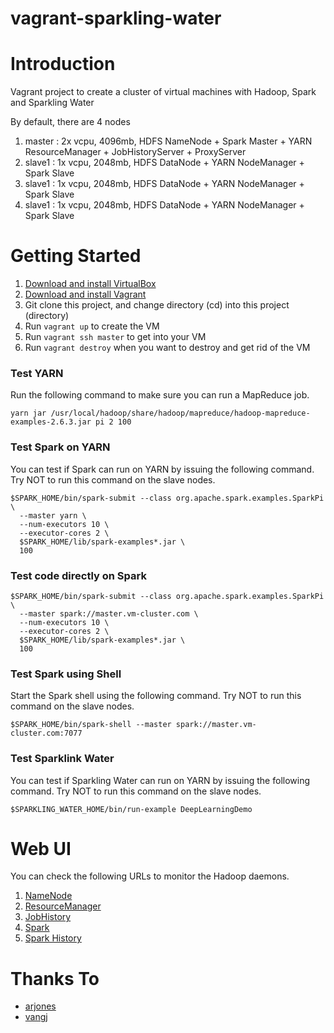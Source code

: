 vagrant-sparkling-water
===

# Introduction

Vagrant project to create a cluster of virtual machines with Hadoop, Spark and Sparkling Water

By default, there are 4 nodes

1. master : 2x vcpu, 4096mb, HDFS NameNode + Spark Master + YARN ResourceManager + JobHistoryServer + ProxyServer
2. slave1 : 1x vcpu, 2048mb, HDFS DataNode + YARN NodeManager + Spark Slave
3. slave1 : 1x vcpu, 2048mb, HDFS DataNode + YARN NodeManager + Spark Slave
4. slave1 : 1x vcpu, 2048mb, HDFS DataNode + YARN NodeManager + Spark Slave

# Getting Started

1. [Download and install VirtualBox](https://www.virtualbox.org/wiki/Downloads)
2. [Download and install Vagrant](http://www.vagrantup.com/downloads.html)
3. Git clone this project, and change directory (cd) into this project (directory)
4. Run ```vagrant up``` to create the VM
5. Run ```vagrant ssh master``` to get into your VM
6. Run ```vagrant destroy``` when you want to destroy and get rid of the VM

### Test YARN
Run the following command to make sure you can run a MapReduce job.

```
yarn jar /usr/local/hadoop/share/hadoop/mapreduce/hadoop-mapreduce-examples-2.6.3.jar pi 2 100
```

### Test Spark on YARN
You can test if Spark can run on YARN by issuing the following command.  Try NOT to run this command on the slave nodes.

```
$SPARK_HOME/bin/spark-submit --class org.apache.spark.examples.SparkPi \
  --master yarn \
  --num-executors 10 \
  --executor-cores 2 \
  $SPARK_HOME/lib/spark-examples*.jar \
  100
```

### Test code directly on Spark
```
$SPARK_HOME/bin/spark-submit --class org.apache.spark.examples.SparkPi \
  --master spark://master.vm-cluster.com \
  --num-executors 10 \
  --executor-cores 2 \
  $SPARK_HOME/lib/spark-examples*.jar \
  100
```

### Test Spark using Shell
Start the Spark shell using the following command.  Try NOT to run this command on the slave nodes.

```
$SPARK_HOME/bin/spark-shell --master spark://master.vm-cluster.com:7077
```

### Test Sparklink Water
You can test if Sparkling Water can run on YARN by issuing the following command.  Try NOT to run this command on the slave nodes.

```
$SPARKLING_WATER_HOME/bin/run-example DeepLearningDemo
```

# Web UI
You can check the following URLs to monitor the Hadoop daemons.

1. [NameNode](http://10.211.55.100:50070/dfshealth.html)
2. [ResourceManager](http://10.211.55.100:8088/cluster)
3. [JobHistory](http://10.211.55.100:19888/jobhistory)
4. [Spark](http://10.211.55.100:8080)
5. [Spark History](http://10.211.55.100:18080)

# Thanks To
* [arjones](https://github.com/arjones/vagrant-spark-zeppelin)
* [vangj](https://github.com/vangj/vagrant-hadoop-2.4.1-spark-1.0.1)